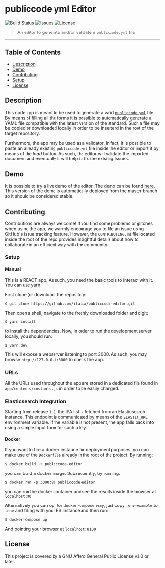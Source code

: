 # publiccode yml Editor
![Build Status](https://img.shields.io/circleci/project/github/italia/publiccode-editor/master.svg) ![Issues](https://img.shields.io/github/issues/italia/publiccode-editor.svg) ![License](https://img.shields.io/github/license/italia/publiccode-editor.svg)

> An editor to generate and/or validate a `publiccode.yml` file 

---

## Table of Contents

- [Description](#description)
- [Demo](#demo)
- [Contributing](#contributing)
- [Setup](#setup)
- [License](#license)


## Description

This node app is meant to be used to generate a valid [`publiccode.yml`](https://github.com/italia/publiccode.yml) file. 
By means of filling all the forms it is possible to automatically generate 
a YAML file compatible with the latest version of the standard. 
Such a file may be copied or downloaded locally in order to be inserterd in the
root of the target repository. 

Furthermore, the app may be used as a validator. In fact, it is possible to
paste an already existing `publiccode.yml` file inside the editor or import it
by means of the *load* button. As such, the editor will validate the imported
document and eventually it will help to fix the existing issues. 

## Demo

It is possible to try a live demo of the editor. 
The demo can be found [here](https://publiccode-editor.developers.italia.it). 
This version of the demo is automatically deployed from the master branch so it
should be considered stable.


## Contributing 

Contributions are always welcome!
If you find some problems or glitches when using the app, we warmly encourage
you to file an issue using GitHub's issue tracking feature. 
However, the `CONTRIBUTING.md` file located inside the root of the repo provides insightful details about how to collaborate in an efficient way with the community. 

### Setup
#### Manual
This is a REACT app. As such, you need the basic tools to interact with it. 
You can use [yarn](https://yarnpkg.com/lang/en/). 

First clone (or download) the repository:
```shell
$ git clone https://github.com/italia/publiccode-editor.git
```

Then open a shell, navigate to the freshly downloaded folder and digit:
```shell
$ yarn install 
```
to install the dependencies.
Now, in order to run the development server locally, you should run:

```shell
$ yarn dev 
```
This will expose a webserver listening to port 3000. 
As such, you may browse `http://127.0.0.1:3000` to check the app. 

### URLs
All the URLs used throughout the app are stored in a dedicated file found in 
`app/contents/costants.js` in order to be easily changed. 

### Elasticsearch Integration
Starting from release `1.1`, the iPA list is fetched from an Elasticsearch
instance. This endpoint is communicated by means of the `ELASTIC_URL`
environment variable. If the variable is not present, the app falls back into
using a simple input form for such a key. 

#### Docker
If you want to fire a docker instance for deployment purposes, you can make use of the `Dockerfile` already in the root of the project. 
By running:
```bash
$ docker build -t publiccode-editor .
```
you can build a docker image. Subsequently, by running:
```shell
$ docker run -p 3000:80 publiccode-editor
```
you can run the docker container and see the results inside the browser at `localhost:80`

Alternatively you can opt for `docker-compose` way, just copy `.env-example` to `.env` and filling with your ES instance
and then run:
```shell
$ docker-compose up
```
And pointing your browser at `localhost:8100`

## License
This project is covered by a GNU Affero General Public License v3.0 or later. 
